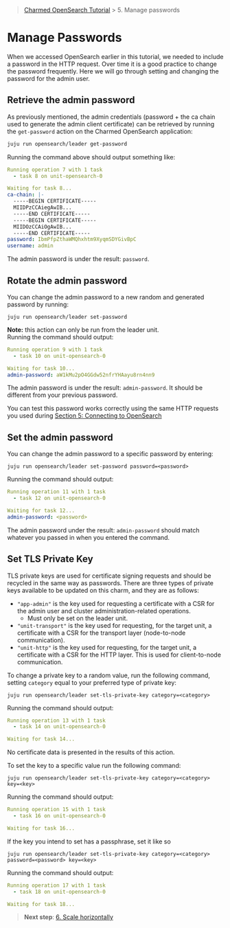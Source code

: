 
>[Charmed OpenSearch Tutorial](/tutorial/tutorial) > 5. Manage passwords
# Manage Passwords

When we accessed OpenSearch earlier in this tutorial, we needed to include a password in the HTTP request. Over time it is a good practice to change the password frequently. Here we will go through setting and changing the password for the admin user.

## Retrieve the admin password
As previously mentioned, the admin credentials (password + the ca chain used to generate the admin client certificate) can be retrieved by running the `get-password` action on the Charmed OpenSearch application:

```bash
juju run opensearch/leader get-password
```
Running the command above should output something like:

```yaml
Running operation 7 with 1 task
  - task 8 on unit-opensearch-0

Waiting for task 8...
ca-chain: |-
  -----BEGIN CERTIFICATE-----
  MIIDPzCCAiegAwIB...
  -----END CERTIFICATE-----
  -----BEGIN CERTIFICATE-----
  MIIDOzCCAiOgAwIB...
  -----END CERTIFICATE-----
password: IbmPfpZthaWMQhxhtm9XyqmSDYGivBpC
username: admin
```
The admin password is under the result: `password`.


## Rotate the admin password

You can change the admin password to a new random and generated password by running:

```shell
juju run opensearch/leader set-password 
```
**Note:** this action can only be run from the leader unit.  
Running the command should output:

```yaml
Running operation 9 with 1 task
  - task 10 on unit-opensearch-0

Waiting for task 10...
admin-password: aW1kMu2pO4GGdw52nfrYHAayu8rn4nn9
```

The admin password is under the result: `admin-password`. It should be different from your previous password.

You can test this password works correctly using the same HTTP requests you used during [Section 5: Connecting to OpenSearch](./5-connecting-to-opensearch.md)

## Set the admin password

You can change the admin password to a specific password by entering:

```shell
juju run opensearch/leader set-password password=<password>
```

Running the command should output:

```yaml
Running operation 11 with 1 task
  - task 12 on unit-opensearch-0

Waiting for task 12...
admin-password: <password>
```

The admin password under the result: `admin-password` should match whatever you passed in when you entered the command.

## Set TLS Private Key

TLS private keys are used for certificate signing requests and should be recycled in the same way as passwords. There are three types of private keys available to be updated on this charm, and they are as follows:

- `"app-admin"` is the key used for requesting a certificate with a CSR for the admin user and cluster administration-related operations.
  - Must only be set on the leader unit.
- `"unit-transport"` is the key used for requesting, for the target unit, a certificate with a CSR for the transport layer (node-to-node communication).
- `"unit-http"` is the key used for requesting, for the target unit, a certificate with a CSR for the HTTP layer. This is used for client-to-node communication.

To change a private key to a random value, run the following command, setting `category` equal to your preferred type of private key:

```shell
juju run opensearch/leader set-tls-private-key category=<category>
```

Running the command should output:

```yaml
Running operation 13 with 1 task
  - task 14 on unit-opensearch-0

Waiting for task 14...

```

No certificate data is presented in the results of this action.

To set the key to a specific value run the following command:

```shell
juju run opensearch/leader set-tls-private-key category=<category> key=<key>
```

Running the command should output:

```yaml
Running operation 15 with 1 task
  - task 16 on unit-opensearch-0

Waiting for task 16...

```

If the key you intend to set has a passphrase, set it like so

```shell
juju run opensearch/leader set-tls-private-key category=<category> password=<password> key=<key>
```

Running the command should output:

```yaml
Running operation 17 with 1 task
  - task 18 on unit-opensearch-0

Waiting for task 18...

```


>**Next step**: [6. Scale horizontally](/tutorial/6-scale-horizontally)

